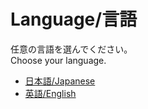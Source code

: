 # Language/言語

任意の言語を選んでください。  
Choose your language.  

- [日本語\/Japanese](/jp/)  
- [英語\/English](/en/)  
